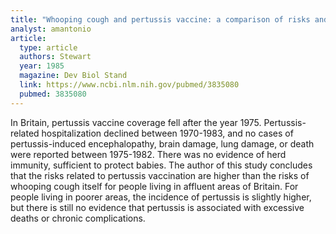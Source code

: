 ```yaml
---
title: "Whooping cough and pertussis vaccine: a comparison of risks and benefits in Britain during the period 1968-83"
analyst: amantonio
article:
  type: article
  authors: Stewart
  year: 1985
  magazine: Dev Biol Stand
  link: https://www.ncbi.nlm.nih.gov/pubmed/3835080
  pubmed: 3835080
---
```


In Britain, pertussis vaccine coverage fell after the year 1975. Pertussis-related hospitalization declined between 1970-1983, and no cases of pertussis-induced encephalopathy, brain damage, lung damage, or death were reported between 1975-1982. There was no evidence of herd immunity, sufficient to protect babies.
The author of this study concludes that the risks related to pertussis vaccination are higher than the risks of whooping cough itself for people living in affluent areas of Britain. For people living in poorer areas, the incidence of pertussis is slightly higher, but there is still no evidence that pertussis is associated with excessive deaths or chronic complications.
